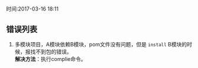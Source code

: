 ##
时间:2017-03-16 18:11    

## 错误列表

1. 多模块项目，A模块依赖B模块，pom文件没有问题，但是 `install` B模块的时候，报找不到包的错误。  
**解决方法**：执行complie命令。

